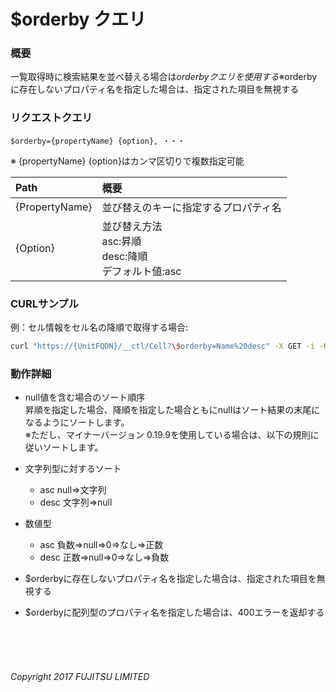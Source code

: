 # $orderby クエリ
### 概要
一覧取得時に検索結果を並べ替える場合は$orderbyクエリを使用する  
※$orderbyに存在しないプロパティ名を指定した場合は、指定された項目を無視する
### リクエストクエリ
```
$orderby={propertyName} {option}, ・・・
```
※ {propertyName} {option}はカンマ区切りで複数指定可能

|Path<br>|概要<br>|
|:--|:--|
|{PropertyName}<br>|並び替えのキーに指定するプロパティ名<br>|
|{Option}<br>|並び替え方法<br>asc:昇順<br>desc:降順<br>デフォルト値:asc<br>|
### CURLサンプル
例：セル情報をセル名の降順で取得する場合:
```sh
curl "https://{UnitFQDN}/__ctl/Cell?\$orderby=Name%20desc" -X GET -i -H 'Authorization: Bearer {AccessToken}' -H 'Accept: application/json'
```
### 動作詳細
* null値を含む場合のソート順序  
	昇順を指定した場合、降順を指定した場合ともにnullはソート結果の末尾になるようにソートします。  
	※ただし、マイナーバージョン 0.19.9を使用している場合は、以下の規則に従いソートします。

* 文字列型に対するソート
	* asc
		null⇒文字列
	* desc
		文字列⇒null
* 数値型
	* asc
		負数⇒null⇒0⇒なし⇒正数
	* desc
		正数⇒null⇒0⇒なし⇒負数

* $orderbyに存在しないプロパティ名を指定した場合は、指定された項目を無視する
* $orderbyに配列型のプロパティ名を指定した場合は、400エラーを返却する
<br>
<br>
<br>

###### Copyright 2017    FUJITSU LIMITED

